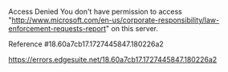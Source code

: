 Access Denied
You don't have permission to access "http://www.microsoft.com/en-us/corporate-responsibility/law-enforcement-requests-report" on this server.

Reference #18.60a7cb17.1727445847.180226a2

https://errors.edgesuite.net/18.60a7cb17.1727445847.180226a2